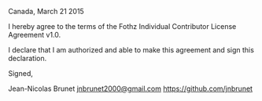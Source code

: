 Canada, March 21 2015

I hereby agree to the terms of the Fothz Individual Contributor License
Agreement v1.0.

I declare that I am authorized and able to make this agreement and sign this
declaration.

Signed,

Jean-Nicolas Brunet jnbrunet2000@gmail.com https://github.com/jnbrunet
